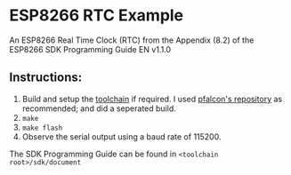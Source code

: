# ESP8266 RTC Example

An ESP8266 Real Time Clock (RTC) from the Appendix (8.2) of the ESP8266 SDK Programming Guide EN v1.1.0

## Instructions:
1. Build and setup the [toolchain](https://github.com/esp8266/esp8266-wiki/wiki/Toolchain) if required. I used [pfalcon's repository](https://github.com/pfalcon/esp-open-sdk) as recommended; and did a seperated build.
2. `make`
3. `make flash`
4. Observe the serial output using a baud rate of 115200.

The SDK Programming Guide can be found in `<toolchain root>/sdk/document`
